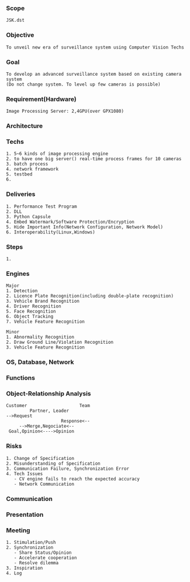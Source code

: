 ### Scope
    JSK.dst

### Objective
    To unveil new era of surveillance system using Computer Vision Techs
### Goal
    To develop an advanced surveillance system based on existing camera system
    (Do not change system. To level up few cameras is possible)
    
### Requirement(Hardware)
    Image Processing Server: 2,4GPU(over GPX1080)
    
### Architecture
    
    
### Techs
    1. 5~6 kinds of image processing engine
    2. to have one big server() real-time process frames for 10 cameras
    3. batch process
    4. network framework
    5. testbed
    6. 

### Deliveries
    1. Performance Test Program
    2. DLL
    3. Python Capsule
    4. Embed Watermark/Software Protection/Encryption
    5. Hide Important Info(Network Configuration, Network Model)
    6. Interoperability(Linux,Windows)
    
### Steps
    1.

### Engines
    Major
    1. Detection
    2. Licence Plate Recognition(including double-plate recognition)
    3. Vehicle Brand Recognition
    4. Driver Recognition
    5. Face Recognition
    6. Object Tracking
    7. Vehicle Feature Recognition

    Minor
    1. Abnormality Recognition
    2. Draw Ground Line/Violation Recognition
    3. Vehicle Feature Recognition

### OS, Database, Network

### Functions
    

### Object-Relationship Analysis
    Customer                    Team
             Partner, Leader
    -->Request
                         Response<--
         -->Merge,Negociate<--
     Goal,Opinion<---->Opinion 
### Risks
    1. Change of Specification
    2. Misunderstanding of Specification
    3. Communication Failure, Synchronization Error
    4. Tech Issues
       - CV engine fails to reach the expected accuracy
       - Network Communication
    
### Communication
    
    
### Presentation
    
    
### Meeting
    1. Stimulation/Push
    2. Synchronization
       - Share Status/Opinion
       - Accelerate cooperation
       - Resolve dilemma
    3. Inspiration
    4. Log
